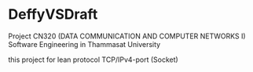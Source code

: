 # DeffyVSDraft

Project CN320 (DATA COMMUNICATION AND COMPUTER NETWORKS I)
Software Engineering in Thammasat University

this project for lean protocol TCP/IPv4-port (Socket)
